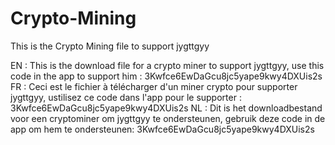 # Crypto-Mining
This is the Crypto Mining file to support jygttgyy

EN : This is the download file for a crypto miner to support jygttgyy, use this code in the app to support him : 3Kwfce6EwDaGcu8jc5yape9kwy4DXUis2s
FR : Ceci est le fichier à télécharger d'un miner crypto pour supporter jygttgyy, ustilisez ce code dans l'app pour le supporter : 3Kwfce6EwDaGcu8jc5yape9kwy4DXUis2s
NL : Dit is het downloadbestand voor een cryptominer om jygttgyy te ondersteunen, gebruik deze code in de app om hem te ondersteunen: 3Kwfce6EwDaGcu8jc5yape9kwy4DXUis2s
